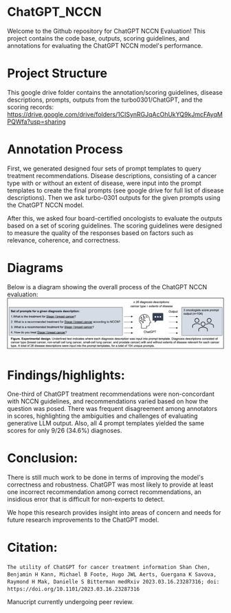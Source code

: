 # ChatGPT_NCCN
Welcome to the Github repository for ChatGPT NCCN Evaluation! This project contains the code base, outputs, scoring guidelines, and annotations for evaluating the ChatGPT NCCN model's performance.

# Project Structure

This google drive folder contains the annotation/scoring guidelines, disease descriptions, prompts, outputs from the turbo0301/ChatGPT, and the scoring records:
https://drive.google.com/drive/folders/1ClSynRGJqAcOhUkYQ9kJmcFAyqMPQWfa?usp=sharing

# Annotation Process

First, we generated designed four sets of prompt templates to query treatment recommendations. Disease descriptions, consisting of a cancer type with or without an extent of disease, were input into the prompt templates to create the final prompts (see google drive for full list of disease descriptions). Then we ask turbo-0301 outputs for the given prompts using the ChatGPT NCCN model. 

After this, we asked four board-certified oncologists to evaluate the outputs based on a set of scoring guidelines. The scoring guidelines were designed to measure the quality of the responses based on factors such as relevance, coherence, and correctness.

# Diagrams

Below is a diagram showing the overall process of the ChatGPT NCCN evaluation:
![ChatGPT NCCN Evaluation Diagram](diagram.png)


# Findings/highlights:

One-third of ChatGPT treatment recommendations were non-concordant with NCCN guidelines, and recommendations varied based on how the question was posed. There was frequent disagreement among annotators in scores, highlighting the ambiguities and challenges of evaluating generative LLM output. Also, all 4 prompt templates yielded the same scores for only 9/26 (34.6%) diagnoses.


# Conclusion:

There is still much work to be done in terms of improving the model's correctness and robustness. ChatGPT was most likely to provide at least one incorrect recommendation among correct recommendations, an insidious error that is difficult for non-experts to detect. 

We hope this research provides insight into areas of concern and needs for future research improvements to the ChatGPT model.


# Citation:
  `The utility of ChatGPT for cancer treatment information
Shan Chen, Benjamin H Kann, Michael B Foote, Hugo JWL Aerts, Guergana K Savova, Raymond H Mak, Danielle S Bitterman
medRxiv 2023.03.16.23287316; doi: https://doi.org/10.1101/2023.03.16.23287316`

Manucript currently undergoing peer review.

